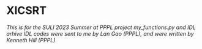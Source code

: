 # XICSRT
*This is for the SULI 2023 Summer at PPPL project*
*my_functions.py and IDL arhive IDL codes were sent to me by Lan Gao (PPPL), and were written by Kenneth Hill (PPPL)*
